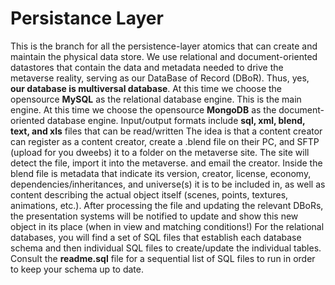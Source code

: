 # Persistance Layer
This is the branch for all the persistence-layer atomics that can create and maintain the physical data store. 
We use relational and document-oriented datastores that contain the data and metadata needed to drive the metaverse reality, serving as our DataBase of Record (DBoR). Thus, yes, **our database is multiversal database**. 
At this time we choose the opensource **MySQL** as the relational database engine. This is the main engine. 
At this time we choose the opensource **MongoDB** as the document-oriented database engine. 
Input/output formats include **sql, xml, blend, text, and xls** files that can be read/written
The idea is that a content creator can register as a content creator, create a .blend file on their PC, and SFTP (upload for you dweebs) it to a folder on the metaverse site. The site will detect the file, import it into the metaverse. and email the creator. Inside the blend file is metadata that indicate its version, creator, license, economy, dependencies/inheritances, and universe(s) it is to be included in, as well as content describing the actual object itself (scenes, points, textures, animations, etc.). After processing the file and updating the relevant DBoRs, the presentation systems will be notified to update and show this new object in its place (when in view and matching conditions!) 
For the relational databases, you will find a set of SQL files that establish each database schema and then individual SQL files to create/update the individual tables. Consult the **readme.sql** file for a sequential list of SQL files to run in order to keep your schema up to date. 
